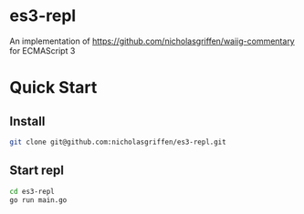 # es3-repl
An implementation of https://github.com/nicholasgriffen/waiig-commentary for ECMAScript 3

# Quick Start
## Install
```bash
git clone git@github.com:nicholasgriffen/es3-repl.git
```
## Start repl 
```bash
cd es3-repl
go run main.go
```
